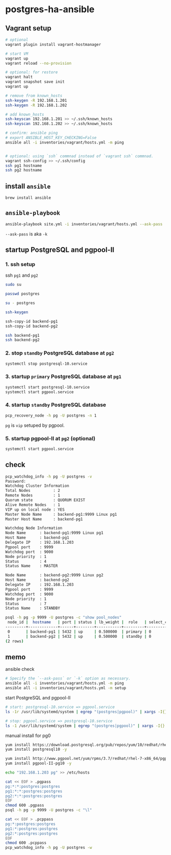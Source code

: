 # postgres-ha-ansible



## Vagrant setup

```sh
# optional
vagrant plugin install vagrant-hostmanager

# start VM
vagrant up
vagrant reload --no-provision

# optional: for restore
vagrant halt
vagrant snapshot save init
vagrant up

# remove from known_hosts
ssh-keygen -R 192.168.1.201
ssh-keygen -R 192.168.1.202

# add known_hosts
ssh-keyscan 192.168.1.201 >> ~/.ssh/known_hosts
ssh-keyscan 192.168.1.202 >> ~/.ssh/known_hosts

# confirm: ansible ping
# export ANSIBLE_HOST_KEY_CHECKING=False
ansible all -i inventories/vagrant/hosts.yml -m ping


# optional: using `ssh` commnad instead of `vagrant ssh` commnad.
vagrant ssh-config >> ~/.ssh/config
ssh pg1 hostname
ssh pg2 hostname
```



## install `ansible`

```sh
brew install ansible
```



## `ansible-playbook`

```sh
ansible-playbook site.yml -i inventories/vagrant/hosts.yml --ask-pass
```

`--ask-pass` is aka `-k`



## startup PostgreSQL and pgpool-II

### 1. ssh setup

ssh `pg1` and `pg2`

```sh
sudo su

passwd postgres

su - postgres

ssh-keygen

ssh-copy-id backend-pg1
ssh-copy-id backend-pg2

ssh backend-pg1
ssh backend-pg2
```

### 2. stop `standby` PostgreSQL database at `pg2`

```sh
systemctl stop postgresql-10.service
```

### 3. startup `primary` PostgreSQL database at `pg1`

```sh
systemctl start postgresql-10.service
systemctl start pgpool.service
```

### 4. startup `standby` PostgreSQL database

```sh
pcp_recovery_node -h pg -U postgres -n 1
```

`pg` is `vip` setuped by pgpool.

### 5. startup pgpool-II at `pg2` (optional)

```sh
systemctl start pgpool.service
```



## check

```sh
pcp_watchdog_info -h pg -U postgres -v
Password:
Watchdog Cluster Information
Total Nodes          : 2
Remote Nodes         : 1
Quorum state         : QUORUM EXIST
Alive Remote Nodes   : 1
VIP up on local node : YES
Master Node Name     : backend-pg1:9999 Linux pg1
Master Host Name     : backend-pg1

Watchdog Node Information
Node Name      : backend-pg1:9999 Linux pg1
Host Name      : backend-pg1
Delegate IP    : 192.168.1.203
Pgpool port    : 9999
Watchdog port  : 9000
Node priority  : 1
Status         : 4
Status Name    : MASTER

Node Name      : backend-pg2:9999 Linux pg2
Host Name      : backend-pg2
Delegate IP    : 192.168.1.203
Pgpool port    : 9999
Watchdog port  : 9000
Node priority  : 1
Status         : 7
Status Name    : STANDBY
```

```sh
psql -h pg -p 9999 -U postgres -c "show pool_nodes"
 node_id |  hostname   | port | status | lb_weight |  role   | select_cnt | load_balance_node | replication_delay
---------+-------------+------+--------+-----------+---------+------------+-------------------+-------------------
 0       | backend-pg1 | 5432 | up     | 0.500000  | primary | 0          | true              | 0
 1       | backend-pg2 | 5432 | up     | 0.500000  | standby | 0          | false             | 0
(2 rows)
```



## memo

ansible check

```sh
# Specify the `--ask-pass` or `-k` option as necessary.
ansible all -i inventories/vagrant/hosts.yml -m ping
ansible all -i inventories/vagrant/hosts.yml -m setup
```

start PostgreSQL and pgpool-II

```sh
# start: postgresql-10.service => pgpool.service
ls -1r /usr/lib/systemd/system | egrep "(postgres|pgpool)" | xargs -I{} systemctl start {}

# stop: pgpool.service => postgresql-10.service
ls -1 /usr/lib/systemd/system | egrep "(postgres|pgpool)" | xargs -I{} systemctl stop {}
```

manual install for pg0

```sh
yum install https://download.postgresql.org/pub/repos/yum/10/redhat/rhel-7-x86_64/pgdg-centos10-10-2.noarch.rpm -y
yum install postgresql10 -y

yum install http://www.pgpool.net/yum/rpms/3.7/redhat/rhel-7-x86_64/pgpool-II-release-3.7-1.noarch.rpm -y
yum install pgpool-II-pg10 -y

echo "192.168.1.203 pg" >> /etc/hosts

cat << EOF > .pgpass
pg:*:*:postgres:postgres
pg1:*:*:postgres:postgres
pg2:*:*:postgres:postgres
EOF
chmod 600 .pgpass
psql -h pg -p 9999 -U postgres -c "\l"

cat << EOF > .pcppass
pg:*:postgres:postgres
pg1:*:postgres:postgres
pg2:*:postgres:postgres
EOF
chmod 600 .pcppass
pcp_watchdog_info -h pg -U postgres -w
```
